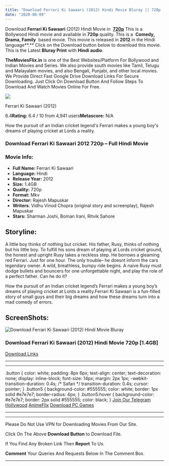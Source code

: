 ```yaml
---
title: "Download Ferrari Ki Sawaari (2012) Hindi Movie Bluray || 720p [1.4GB]"
date: "2020-08-09"
---
```


Download **Ferrari Ki Sawaari** (2012) Hindi Movie in  [**720p**](https://1moviesflix.com/720p-movies/) This is a Bollywood Hindi movie and available in **720p** quality. This is a  **Comedy, Drama, Family**  based movie. This movie is released in **2012** in the Hindi language**.** Click on the Download button below to download this movie. This is the Latest **Bluray Print** with **Hindi audio**.

**TheMoviesFlix.in** is one of the Best Websites/Platform For Bollywood and Indian Movies and Series. We also provide south movies like Tamil, Telugu and Malayalam movies, and also Bengali, Punjabi, and other local movies. We Provide Direct Fast Google Drive Download Links For Secure Downloading. Just Click On Download Button And Follow Steps To Download And Watch Movies Online For Free.

[![](https://m.media-amazon.com/images/M/MV5BMTQ2NTAxNzMxMl5BMl5BanBnXkFtZTcwNjczNzc3Nw@@._V1_SX300.jpg)](https://www.imdb.com/title/tt2122340/ "Ferrari Ki Sawaari")

Ferrari Ki Sawaari (2012)

6.4**Rating:** 6.4 / 10 from 4,941 users**Metascore:** N/A

How the pursuit of an Indian cricket legend's Ferrari makes a young boy's dreams of playing cricket at Lords a reality.

### Download Ferrari Ki Sawaari 2012 720p – Full Hindi Movie

### Movie Info:

- **Full Name:** Ferrari Ki Sawaari
- **Language:** Hindi
- **Release Year:** 2012
- **Size:** 1.4GB
- **Quality:** 720p
- **Format:** Mkv
- **Director:** Rajesh Mapuskar
- **Writers**: Vidhu Vinod Chopra (original story and screenplay), Rajesh Mapuskar
- **Stars:** Sharman Joshi, Boman Irani, Ritvik Sahore

## Storyline:

A little boy thinks of nothing but cricket. His father, Rusy, thinks of nothing but his little boy. To fulfill his sons dream of playing at Lords cricket ground, the honest and upright Rusy takes a reckless step. He borrows a gleaming red Ferrari. Just for one hour. The only trouble– he doesnt inform the cars legendary owner. A wild, breathless, bumpy ride begins. A naive Rusy must dodge bullets and bouncers for one unforgettable night, and play the role of a perfect father. Can he do it?

How the pursuit of an Indian cricket legend’s Ferrari makes a young boy’s dreams of playing cricket at Lords a reality.Ferrari Ki Sawaari is a fun-filled story of small guys and their big dreams and how these dreams turn into a mad comedy of errors.

## ScreenShots:

![Download Ferrari Ki Sawaari (2012) Hindi Movie Bluray](https://i.imgur.com/imGCKrH.jpg)

### Download Ferrari Ki Sawaari (2012) Hindi Movie 720p \[1.4GB\]

[Download Links](https://1moviesflix.com?a270777880=cDl3TzE4cGMxelZLWWYraGY0ZThidnZpNHJ3bkt0bzZXdmRxYVV4WXFpT1dJMFI0eFBGdUVESGpBUDRPYzBZYWQxcmNNMS9yelBtZ2s2MUUxZllkLzFMa2E1aXFzSENMZnJTVW45VHdJZEU9)

* * *

* * *

.button { color: white; padding: 8px 6px; text-align: center; text-decoration: none; display: inline-block; font-size: 14px; margin: 2px 1px; -webkit-transition-duration: 0.4s; /\* Safari \*/ transition-duration: 0.4s; cursor: pointer; } .button5 { background-color: #555555; color: white; border: 1px solid #e7e7e7; border-radius: 4px; } .button5:hover { background-color: #e7e7e7; border: 2px solid #555555; color: black; } [Join Our Telegram](http://gdrivepro.xyz/join.php) [Hollywood](https://moviesverse.com/) [AnimeFlix](https://animeflix.in/) [Download PC Games](https://gamesflix.net/)  

* * *

* * *

  

Please Do Not Use VPN for Downloading Movies From Our Site.

Click On The Above **Download Button** to Download File.

If You Find Any Broken Link Then **Report** To Us.

**Comment** Your Queries And Requests Below In The Comment Box.

* * *
